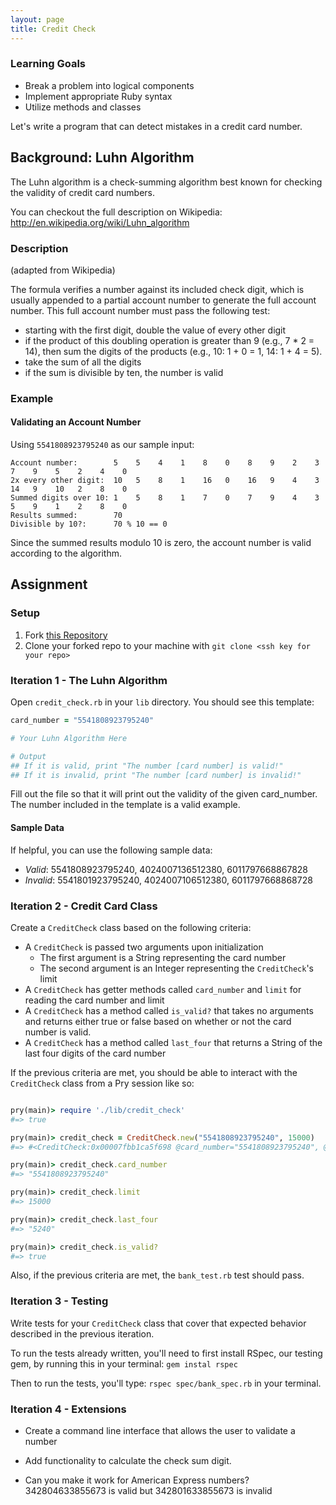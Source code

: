 ```yaml
---
layout: page
title: Credit Check
---
```


### Learning Goals
* Break a problem into logical components
* Implement appropriate Ruby syntax
* Utilize methods and classes

Let's write a program that can detect mistakes in a credit card number.

## Background: Luhn Algorithm

The Luhn algorithm is a check-summing algorithm best known for checking the validity of credit card numbers.

You can checkout the full description on Wikipedia: http://en.wikipedia.org/wiki/Luhn_algorithm

### Description

(adapted from Wikipedia)

The formula verifies a number against its included check digit, which is usually appended to a partial account number to generate the full account number. This full account number must pass the following test:

* starting with the first digit, double the value of every other digit
* if the product of this doubling operation is greater than 9 (e.g., 7 * 2 = 14), then sum the digits of the products (e.g., 10: 1 + 0 = 1, 14: 1 + 4 = 5).
* take the sum of all the digits
* if the sum is divisible by ten, the number is valid

### Example

#### Validating an Account Number

Using `5541808923795240` as our sample input:

```
Account number:        5    5    4    1    8    0    8    9    2    3    7    9    5    2    4    0
2x every other digit:  10   5    8    1    16   0    16   9    4    3    14   9    10   2    8    0
Summed digits over 10: 1    5    8    1    7    0    7    9    4    3    5    9    1    2    8    0
Results summed:        70
Divisible by 10?:      70 % 10 == 0
```

Since the summed results modulo 10 is zero, the account number is valid according to the algorithm.

## Assignment

### Setup

1. Fork [this Repository](https://github.com/turingschool-examples/credit_check)
1. Clone your forked repo to your machine with `git clone <ssh key for your repo>`

### Iteration 1 - The Luhn Algorithm

Open `credit_check.rb` in your `lib` directory. You should see this template:

```ruby
card_number = "5541808923795240"

# Your Luhn Algorithm Here

# Output
## If it is valid, print "The number [card number] is valid!"
## If it is invalid, print "The number [card number] is invalid!"
```

Fill out the file so that it will print out the validity of the given card_number. The number included in the template is a valid example.

#### Sample Data

If helpful, you can use the following sample data:

* *Valid*: 5541808923795240, 4024007136512380, 6011797668867828
* *Invalid*: 5541801923795240, 4024007106512380, 6011797668868728

### Iteration 2 - Credit Card Class

Create a `CreditCheck` class based on the following criteria:

* A `CreditCheck` is passed two arguments upon initialization
  * The first argument is a String representing the card number
  * The second argument is an Integer representing the `CreditCheck`'s limit
* A `CreditCheck` has getter methods called `card_number` and `limit` for reading the card number and limit
* A `CreditCheck` has a method called `is_valid?` that takes no arguments and returns either true or false based on whether or not the card number is valid.
* A `CreditCheck` has a method called `last_four` that returns a String of the last four digits of the card number

If the previous criteria are met, you should be able to interact with the `CreditCheck` class from a Pry session like so:

```ruby

pry(main)> require './lib/credit_check'
#=> true

pry(main)> credit_check = CreditCheck.new("5541808923795240", 15000)
#=> #<CreditCheck:0x00007fbb1ca5f698 @card_number="5541808923795240", @limit=15000>

pry(main)> credit_check.card_number
#=> "5541808923795240"

pry(main)> credit_check.limit
#=> 15000

pry(main)> credit_check.last_four
#=> "5240"

pry(main)> credit_check.is_valid?
#=> true
```

Also, if the previous criteria are met, the `bank_test.rb` test should pass.

### Iteration 3 - Testing

Write tests for your `CreditCheck` class that cover that expected behavior described in the previous iteration.

To run the tests already written, you'll need to first install RSpec, our testing gem, by running this in your terminal:
`gem instal rspec`

Then to run the tests, you'll type: `rspec spec/bank_spec.rb` in your terminal.

### Iteration 4 - Extensions

* Create a command line interface that allows the user to validate a number

* Add functionality to calculate the check sum digit.

* Can you make it work for American Express numbers? 342804633855673 is valid but 342801633855673 is invalid